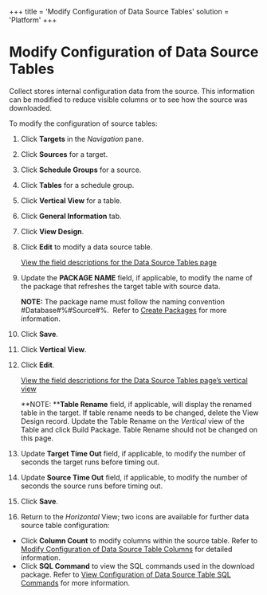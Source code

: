 +++
title = 'Modify Configuration of Data Source Tables'
solution = 'Platform'
+++

# Modify Configuration of Data Source Tables

Collect stores internal configuration data from the source. This
information can be modified to reduce visible columns or to see how the
source was downloaded.

To modify the configuration of source tables:

1.  Click <span style="font-weight: bold;">Targets</span> in the
    <span style="font-style: italic;">Navigation</span> pane.

2.  Click <span style="font-weight: bold;">Sources</span> for a target.

3.  Click <span style="font-weight: bold;">Schedule Groups</span> for a
    source.

4.  Click <span style="font-weight: bold;">Tables</span> for a schedule
    group.

5.  Click <span style="font-weight: bold;">Vertical View</span> for a
    table.

6.  Click <span style="font-weight: bold;">General Information</span>
    tab.

7.  Click <span style="font-weight: bold;">View Design</span>.

8.  Click <span style="font-weight: bold;">Edit</span> to modify a data
    source table.
    
    [View the field descriptions for the Data Source Tables
    page](../Page_Desc/Data_Source_Tables_H)

9.  Update the <span style="font-weight: bold;">PACKAGE NAME</span>
    field, if applicable, to modify the name of the package that
    refreshes the target table with source data.
    
    **NOTE:** The package name must follow the naming convention
    \#Database\#%\#Source\#%.  Refer to [Create
    Packages](../../Assemble/Create_Packages) for more information.

10. Click <span style="font-weight: bold;">Save</span>.

11. Click <span style="font-weight: bold;">Vertical View</span>.

12. Click <span style="font-weight: bold;">Edit</span>.
    
    [View the field descriptions for the Data Source Tables page’s
    vertical
    view](../Page_Desc/Data_Source_Tables_H#Data_Source_Tables_V)
    
    **NOTE: **<span style="font-weight: bold;">Table Rename</span>
    field, if applicable, will display the renamed table in the target.
    If table rename needs to be changed, delete the View Design
    record. Update the Table Rename on the
    <span style="font-style: italic;">Vertical</span> view of the Table
    and click Build Package. Table Rename should not be changed on this
    page.

13. Update <span style="font-weight: bold;">Target Time Out</span>
    field, if applicable, to modify the number of seconds the target
    runs before timing out.

14. Update <span style="font-weight: bold;">Source Time Out</span>
    field, if applicable, to modify the number of seconds the source
    runs before timing out.

15. Click <span style="font-weight: bold;">Save</span>.

16. Return to the <span style="font-style: italic;">Horizontal</span>
    View; two icons are available for further data source table
    configuration:

<!-- end list -->

  - Click <span style="font-weight: bold;">Column Count</span> to modify
    columns within the source table. Refer to [Modify Configuration of
    Data Source Table
    Columns](Modify_Configuration_of_Data_Source_Table_Columns) for
    detailed information.
  - Click <span style="font-weight: bold;">SQL Command</span> to view
    the SQL commands used in the download package. Refer to [View
    Configuration of Data Source Table SQL
    Commands](View_Configuration_of_Data_Source_Table_SQL_Commands)
    for more information.
